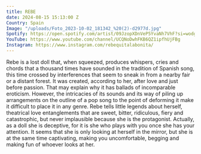 ```yaml
---
title: REBE
date: 2024-08-15 15:13:00 Z
Country: Spain
Image: "/uploads/Foto_2023-10-02_181342_%20(2)-d2977d.jpg"
Spotify: https://open.spotify.com/artist/09JzopXDnVeP5YvaNh7VhF?si=wodgBvyjQrK3ipRJlZlwaw
YouTube: https://www.youtube.com/channel/UCQNoDwhFKB6QZ1ipfhUjFBg
Instagram: https://www.instagram.com/rebequitalabonita/
---
```


Rebe is a lost doll that, when squeezed, produces whispers, cries and chords that a thousand times have sounded in the tradition of Spanish song, this time crossed by interferences that seem to sneak in from a nearby fair or a distant forest. It was created, according to her, after love and just before passion. That may explain why it has ballads of incomparable eroticism. However, the intricacies of its sounds and its way of piling up arrangements on the outline of a pop song to the point of deforming it make it difficult to place it in any genre. Rebe tells little legends about herself, theatrical love entanglements that are sweet, bitter, ridiculous, fiery and catastrophic, but never implausible because she is the protagonist. Actually, as a doll she is deceptive, for it is she who plays with you once she has your attention. It seems that she is only looking at herself in the mirror, but she is at the same time captivating, making you uncomfortable, begging and making fun of whoever looks at her.